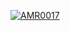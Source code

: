 [![AMR0017](https://circleci.com/gh/AMR0017/DicodingAndroidExpert-AMR0017.svg?style=shield)](https://circleci.com/gh/AMR0017/DicodingAndroidExpert-AMR0017)
